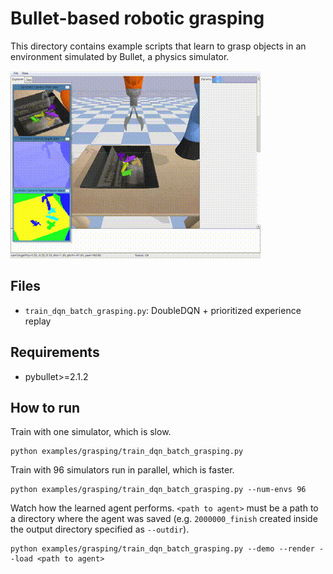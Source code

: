 # Bullet-based robotic grasping

This directory contains example scripts that learn to grasp objects in an environment simulated by Bullet, a physics simulator.

![Grasping](../../assets/grasping.gif)

## Files

- `train_dqn_batch_grasping.py`: DoubleDQN + prioritized experience replay

## Requirements

- pybullet>=2.1.2

## How to run

Train with one simulator, which is slow.
```
python examples/grasping/train_dqn_batch_grasping.py
```

Train with 96 simulators run in parallel, which is faster.
```
python examples/grasping/train_dqn_batch_grasping.py --num-envs 96
```

Watch how the learned agent performs. `<path to agent>` must be a path to a directory where the agent was saved (e.g. `2000000_finish` created inside the output directory specified as `--outdir`).
```
python examples/grasping/train_dqn_batch_grasping.py --demo --render --load <path to agent>
```
